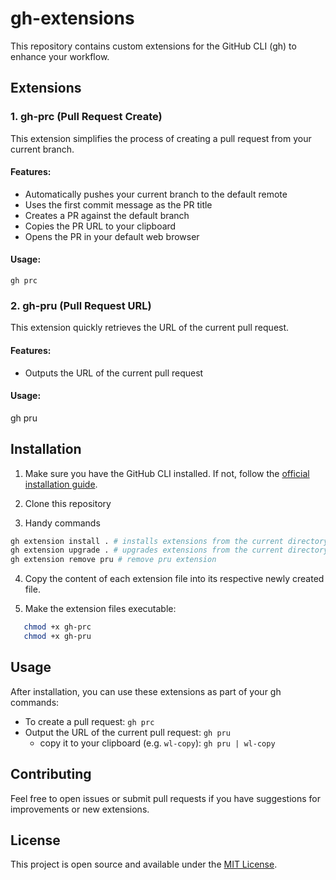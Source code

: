# gh-extensions

This repository contains custom extensions for the GitHub CLI (gh) to enhance your workflow.

## Extensions

### 1. gh-prc (Pull Request Create)

This extension simplifies the process of creating a pull request from your current branch.

#### Features:

- Automatically pushes your current branch to the default remote
- Uses the first commit message as the PR title
- Creates a PR against the default branch
- Copies the PR URL to your clipboard
- Opens the PR in your default web browser

#### Usage:

```
gh prc
```

### 2. gh-pru (Pull Request URL)

This extension quickly retrieves the URL of the current pull request.

#### Features:

- Outputs the URL of the current pull request

#### Usage:

gh pru

## Installation

1. Make sure you have the GitHub CLI installed. If not, follow the [official installation guide](https://github.com/cli/cli#installation).

2. Clone this repository
3. Handy commands

```bash
gh extension install . # installs extensions from the current directory
gh extension upgrade . # upgrades extensions from the current directory
gh extension remove pru # remove pru extension
```

4. Copy the content of each extension file into its respective newly created file.

5. Make the extension files executable:

```bash
   chmod +x gh-prc
   chmod +x gh-pru
```

## Usage

After installation, you can use these extensions as part of your gh commands:

- To create a pull request: `gh prc`
- Output the URL of the current pull request: `gh pru`
  - copy it to your clipboard (e.g. `wl-copy`): `gh pru | wl-copy`

## Contributing

Feel free to open issues or submit pull requests if you have suggestions for improvements or new extensions.

## License

This project is open source and available under the [MIT License](LICENSE).
